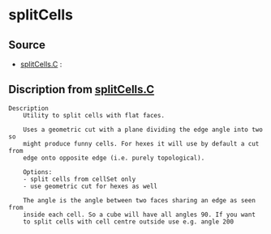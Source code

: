 # splitCells

## Source

- [splitCells.C](splitCells.C) : 


## Discription from [splitCells.C](splitCells.C)

```
Description
    Utility to split cells with flat faces.

    Uses a geometric cut with a plane dividing the edge angle into two so
    might produce funny cells. For hexes it will use by default a cut from
    edge onto opposite edge (i.e. purely topological).

    Options:
    - split cells from cellSet only
    - use geometric cut for hexes as well

    The angle is the angle between two faces sharing an edge as seen from
    inside each cell. So a cube will have all angles 90. If you want
    to split cells with cell centre outside use e.g. angle 200


```

